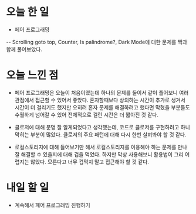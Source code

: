 # 오늘 한 일

- 페어 프로그래밍

-- Scrolling goto top, Counter, Is palindrome?, Dark Mode에 대한 문제를 짝과 함께 풀어보았다.

# 오늘 느낀 점

- 페어 프로그래밍은 오늘이 처음이였는데 하나의 문제를 둘이서 같이 풀어보니 여러 관점에서 접근할 수 있어서 좋았다. 혼자할때보다 상의하는 시간이 추가로 생겨서 시간이 더 걸리기도 했지만 오히려 혼자 문제를 해결하려고 했다면 막혔을 부분들도 수월하게 넘어갈 수 있어 전체적으로 걸린 시간은 더 짧아진 것 같다.

- 클로저에 대해 분명 잘 알게되었다고 생각했는데, 코드로 클로저를 구현하려고 하니 막히는 부분이 많았다. 클로저의 주요 패턴에 대해 다시 한번 살펴봐야 할 것 같다.

- 로컬스토리지에 대해 들어보기만 해서 로컬스토리지를 이용해야 하는 문제를 만나 잘 해결할 수 있을지에 대해 겁을 먹었다. 하지만 막상 사용해보니 활용법이 그리 어렵지는 않았다. 모른다고 너무 겁먹지 말고 접근해야 할 것 같다.

# 내일 할 일

- 계속해서 페어 프로그래밍 진행하기
